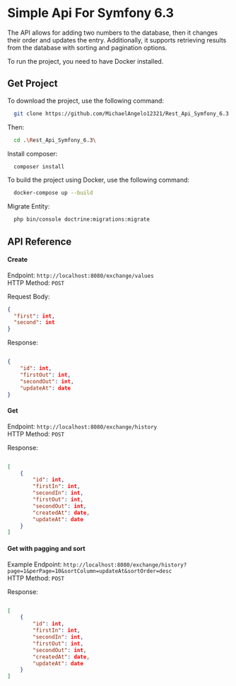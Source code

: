 
# Simple Api For Symfony 6.3

The API allows for adding two numbers to the database, then it changes their order and updates the entry. Additionally, it supports retrieving results from the database with sorting and pagination options.

To run the project, you need to have Docker installed.




## Get Project
To download the project, use the following command:
```bash
  git clone https://github.com/MichaelAngelo12321/Rest_Api_Symfony_6.3.git
```
Then:

```bash
  cd .\Rest_Api_Symfony_6.3\
  ```
Install composer:
```bash
  composer install
  ```
To build the project using Docker, use the following command:
```bash
  docker-compose up --build
```
Migrate Entity:

```bash
  php bin/console doctrine:migrations:migrate
```




## API Reference

#### Create

Endpoint: `http://localhost:8080/exchange/values`<br>
HTTP Method: `POST`

Request Body:
```json
{
  "first": int,
  "second": int
}
```

Response:
```json

{
    "id": int,
    "firstOut": int,
    "secondOut": int,
    "updateAt": date
}

```

#### Get

Endpoint: `http://localhost:8080/exchange/history`<br>
HTTP Method: `POST`

Response:
```json

[
    {
        "id": int,
        "firstIn": int,
        "secondIn": int,
        "firstOut": int,
        "secondOut": int,
        "createdAt": date,
        "updateAt": date
    }
]

```

#### Get with pagging and sort

Example Endpoint: `http://localhost:8080/exchange/history?page=1&perPage=10&sortColumn=updateAt&sortOrder=desc`<br>
HTTP Method: `POST`

Response:
```json

[
    {
        "id": int,
        "firstIn": int,
        "secondIn": int,
        "firstOut": int,
        "secondOut": int,
        "createdAt": date,
        "updateAt": date
    }
]

```
